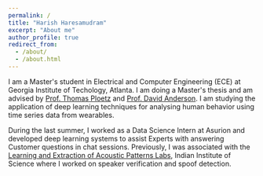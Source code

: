 ```yaml
---
permalink: /
title: "Harish Haresamudram"
excerpt: "About me"
author_profile: true
redirect_from: 
  - /about/
  - /about.html
---
```


I am a Master's student in Electrical and Computer Engineering (ECE) at Georgia Institute of Techology, Atlanta. I am doing a Master's thesis and am advised by [Prof. Thomas Ploetz](https://www.cc.gatech.edu/people/thomas-ploetz) and [Prof. David Anderson](https://www.ece.gatech.edu/faculty-staff-directory/david-v-anderson). I am studying the application of deep learning techniques for analysing human behavior using time series data from wearables. 

During the last summer, I worked as a Data Science Intern at Asurion and developed deep learning systems to assist Experts with answering Customer questions in chat sessions. Previously, I was associated with the [Learning and Extraction of Acoustic Patterns Labs](http://leap.ee.iisc.ac.in/), Indian Institute of Science where I worked on speaker verification and spoof detection. 